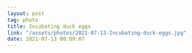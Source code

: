 ```yaml
---
layout: post
tag: photo
title: Incubating duck eggs
link: "/assets/photos/2021-07-13-Incubating-duck-eggs.jpg"
date: 2021-07-13 00:09:07
---
```

